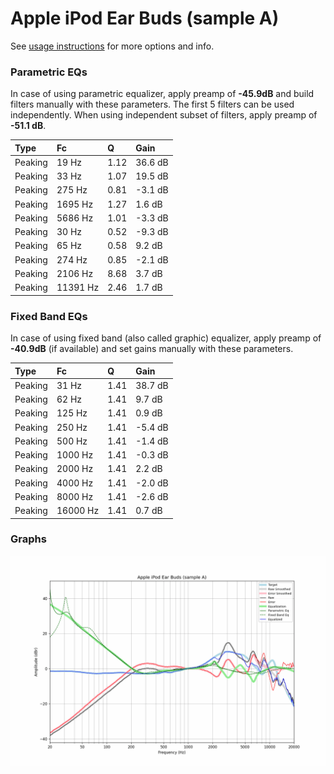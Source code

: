 # Apple iPod Ear Buds (sample A)
See [usage instructions](https://github.com/jaakkopasanen/AutoEq#usage) for more options and info.

### Parametric EQs
In case of using parametric equalizer, apply preamp of **-45.9dB** and build filters manually
with these parameters. The first 5 filters can be used independently.
When using independent subset of filters, apply preamp of **-51.1 dB**.

| Type    | Fc       |    Q | Gain    |
|:--------|:---------|:-----|:--------|
| Peaking | 19 Hz    | 1.12 | 36.6 dB |
| Peaking | 33 Hz    | 1.07 | 19.5 dB |
| Peaking | 275 Hz   | 0.81 | -3.1 dB |
| Peaking | 1695 Hz  | 1.27 | 1.6 dB  |
| Peaking | 5686 Hz  | 1.01 | -3.3 dB |
| Peaking | 30 Hz    | 0.52 | -9.3 dB |
| Peaking | 65 Hz    | 0.58 | 9.2 dB  |
| Peaking | 274 Hz   | 0.85 | -2.1 dB |
| Peaking | 2106 Hz  | 8.68 | 3.7 dB  |
| Peaking | 11391 Hz | 2.46 | 1.7 dB  |

### Fixed Band EQs
In case of using fixed band (also called graphic) equalizer, apply preamp of **-40.9dB**
(if available) and set gains manually with these parameters.

| Type    | Fc       |    Q | Gain    |
|:--------|:---------|:-----|:--------|
| Peaking | 31 Hz    | 1.41 | 38.7 dB |
| Peaking | 62 Hz    | 1.41 | 9.7 dB  |
| Peaking | 125 Hz   | 1.41 | 0.9 dB  |
| Peaking | 250 Hz   | 1.41 | -5.4 dB |
| Peaking | 500 Hz   | 1.41 | -1.4 dB |
| Peaking | 1000 Hz  | 1.41 | -0.3 dB |
| Peaking | 2000 Hz  | 1.41 | 2.2 dB  |
| Peaking | 4000 Hz  | 1.41 | -2.0 dB |
| Peaking | 8000 Hz  | 1.41 | -2.6 dB |
| Peaking | 16000 Hz | 1.41 | 0.7 dB  |

### Graphs
![](./Apple%20iPod%20Ear%20Buds%20(sample%20A).png)